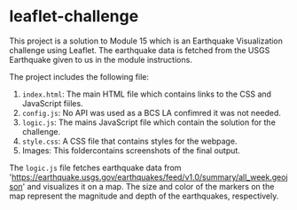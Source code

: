 # leaflet-challenge

This project is a solution to Module 15 which is an Earthquake Visualization challenge using Leaflet. The earthquake data is fetched from the USGS Earthquake given to us in the module instructions. 

The project includes the following file:

1. `index.html`: The main HTML file which contains links to the CSS and JavaScript fiiles.
2. `config.js`: No API was used as a BCS LA confimred it was not needed.
3. `logic.js`: The mains JavaScript file which contain the solution for the challenge.
4. `style.css`: A CSS file that contains styles for the webpage.
5. Images: This foldercontains screenshots of the final output.

The `logic.js` file fetches earthquake data from 'https://earthquake.usgs.gov/earthquakes/feed/v1.0/summary/all_week.geojson' and visualizes it on a map. The size and color of the markers on the map represent the magnitude and depth of the earthquakes, respectively.

